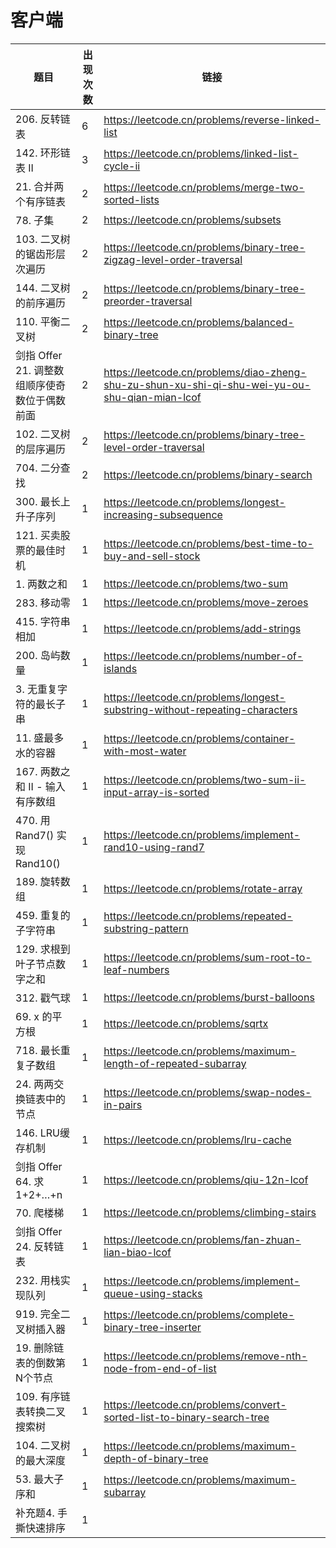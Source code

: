 # 客户端

|题目|出现次数|链接|
|-|-|-|
|206. 反转链表|6|https://leetcode.cn/problems/reverse-linked-list|
|142. 环形链表 II|3|https://leetcode.cn/problems/linked-list-cycle-ii|
|21. 合并两个有序链表|2|https://leetcode.cn/problems/merge-two-sorted-lists|
|78. 子集|2|https://leetcode.cn/problems/subsets|
|103. 二叉树的锯齿形层次遍历|2|https://leetcode.cn/problems/binary-tree-zigzag-level-order-traversal|
|144. 二叉树的前序遍历|2|https://leetcode.cn/problems/binary-tree-preorder-traversal|
|110. 平衡二叉树|2|https://leetcode.cn/problems/balanced-binary-tree|
|剑指 Offer 21. 调整数组顺序使奇数位于偶数前面|2|https://leetcode.cn/problems/diao-zheng-shu-zu-shun-xu-shi-qi-shu-wei-yu-ou-shu-qian-mian-lcof|
|102. 二叉树的层序遍历|2|https://leetcode.cn/problems/binary-tree-level-order-traversal|
|704. 二分查找|2|https://leetcode.cn/problems/binary-search|
|300. 最长上升子序列|1|https://leetcode.cn/problems/longest-increasing-subsequence|
|121. 买卖股票的最佳时机|1|https://leetcode.cn/problems/best-time-to-buy-and-sell-stock|
|1. 两数之和|1|https://leetcode.cn/problems/two-sum|
|283. 移动零|1|https://leetcode.cn/problems/move-zeroes|
|415. 字符串相加|1|https://leetcode.cn/problems/add-strings|
|200. 岛屿数量|1|https://leetcode.cn/problems/number-of-islands|
|3. 无重复字符的最长子串|1|https://leetcode.cn/problems/longest-substring-without-repeating-characters|
|11. 盛最多水的容器|1|https://leetcode.cn/problems/container-with-most-water|
|167. 两数之和 II - 输入有序数组|1|https://leetcode.cn/problems/two-sum-ii-input-array-is-sorted|
|470. 用 Rand7() 实现 Rand10()|1|https://leetcode.cn/problems/implement-rand10-using-rand7|
|189. 旋转数组|1|https://leetcode.cn/problems/rotate-array|
|459. 重复的子字符串|1|https://leetcode.cn/problems/repeated-substring-pattern|
|129. 求根到叶子节点数字之和|1|https://leetcode.cn/problems/sum-root-to-leaf-numbers|
|312. 戳气球|1|https://leetcode.cn/problems/burst-balloons|
|69. x 的平方根|1|https://leetcode.cn/problems/sqrtx|
|718. 最长重复子数组|1|https://leetcode.cn/problems/maximum-length-of-repeated-subarray|
|24. 两两交换链表中的节点|1|https://leetcode.cn/problems/swap-nodes-in-pairs|
|146. LRU缓存机制|1|https://leetcode.cn/problems/lru-cache|
|剑指 Offer 64. 求1+2+…+n|1|https://leetcode.cn/problems/qiu-12n-lcof|
|70. 爬楼梯|1|https://leetcode.cn/problems/climbing-stairs|
|剑指 Offer 24. 反转链表|1|https://leetcode.cn/problems/fan-zhuan-lian-biao-lcof|
|232. 用栈实现队列|1|https://leetcode.cn/problems/implement-queue-using-stacks|
|919. 完全二叉树插入器|1|https://leetcode.cn/problems/complete-binary-tree-inserter|
|19. 删除链表的倒数第N个节点|1|https://leetcode.cn/problems/remove-nth-node-from-end-of-list|
|109. 有序链表转换二叉搜索树|1|https://leetcode.cn/problems/convert-sorted-list-to-binary-search-tree|
|104. 二叉树的最大深度|1|https://leetcode.cn/problems/maximum-depth-of-binary-tree|
|53. 最大子序和|1|https://leetcode.cn/problems/maximum-subarray|
|补充题4. 手撕快速排序|1||